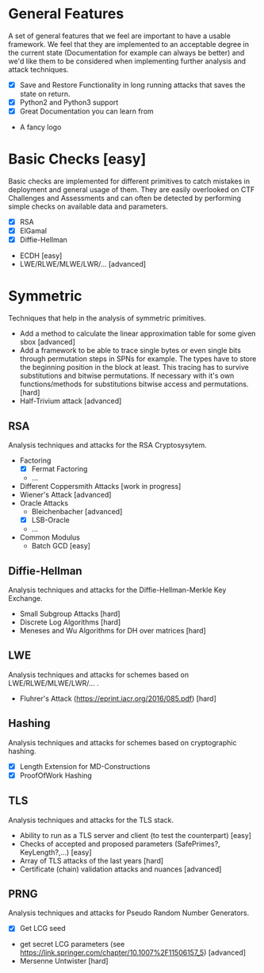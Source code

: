 # General Features

A set of general features that we feel are important to have a usable framework.
We feel that they are implemented to an acceptable degree in the current state (Documentation for example can always be better) and we'd like them to be considered when implementing further analysis and attack techniques.

- [x] Save and Restore Functionality in long running attacks that saves the state on return.
- [x] Python2 and Python3 support
- [x] Great Documentation you can learn from
- A fancy logo

# Basic Checks [easy]

Basic checks are implemented for different primitives to catch mistakes in deployment and general usage of them.
They are easily overlooked on CTF Challenges and Assessments and can often be detected by performing simple checks on available data and parameters.

- [x] RSA
- [x] ElGamal
- [x] Diffie-Hellman
- ECDH [easy]
- LWE/RLWE/MLWE/LWR/... [advanced]

# Symmetric

Techniques that help in the analysis of symmetric primitives.

- Add a method to calculate the linear approximation table for some given sbox [advanced]
- Add a framework to be able to trace single bytes or even single bits through permutation steps in SPNs for example. The types have to store the beginning position in the block at least. This tracing has to survive substitutions and bitwise permutations. If necessary with it's own functions/methods for substitutions bitwise access and permutations. [hard]
- Half-Trivium attack [advanced]

## RSA

Analysis techniques and attacks for the RSA Cryptosysytem.

- Factoring
    - [x] Fermat Factoring
    - ...
- Different Coppersmith Attacks [work in progress]
- Wiener's Attack [advanced]
- Oracle Attacks
    - Bleichenbacher [advanced]
    - [x] LSB-Oracle
	- ...
- Common Modulus
    - Batch GCD [easy]

## Diffie-Hellman

Analysis techniques and attacks for the Diffie-Hellman-Merkle Key Exchange.

- Small Subgroup Attacks [hard]
- Discrete Log Algorithms [hard]
- Meneses and Wu Algorithms for DH over matrices [hard]

## LWE

Analysis techniques and attacks for schemes based on LWE/RLWE/MLWE/LWR/... .

- Fluhrer's Attack (https://eprint.iacr.org/2016/085.pdf) [hard]

## Hashing

Analysis techniques and attacks for schemes based on cryptographic hashing.

- [x] Length Extension for MD-Constructions
- [x] ProofOfWork Hashing

## TLS

Analysis techniques and attacks for the TLS stack.

- Ability to run as a TLS server and client (to test the counterpart) [easy]
- Checks of accepted and proposed parameters (SafePrimes?, KeyLength?,...) [easy]
- Array of TLS attacks of the last years [hard]
- Certificate (chain) validation attacks and nuances [advanced]

## PRNG

Analysis techniques and attacks for Pseudo Random Number Generators.

- [x] Get LCG seed
- get secret LCG parameters (see https://link.springer.com/chapter/10.1007%2F11506157_5) [advanced]
- Mersenne Untwister [hard]
